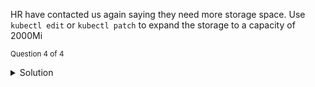 
HR have contacted us again saying they need more storage space.
Use `kubectl edit` or `kubectl patch` to expand the storage to a capacity of 2000Mi

<sub>Question 4 of 4</sub>
<details>
  <summary>Solution</summary>
  <p>

  <code>
  kubectl edit pv hr-pv --record
  kubectl edit pvc hr-pvc --record
  </code>
  </p>
</details>